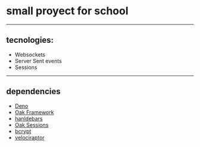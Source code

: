 # small proyect for school

---

## tecnologies:

- Websockets
- Server Sent events
- Sessions

---

## dependencies

- [Deno](https://deno.land)
- [Oak Framework](https://deno.land/x/oak)
- [hanldebars](https://deno.land/x/handlebars)
- [Oak Sessions](https://deno.land/x/oak_sessions)
- [bcrypt](https://deno.land/x/bcrypt)
- [velociraptor](https://velociraptor.run)
